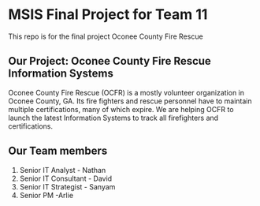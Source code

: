# MSIS Final Project for Team 11
This repo is for the final project Oconee County Fire Rescue

## Our Project: Oconee County Fire Rescue Information Systems
Oconee County Fire Rescue (OCFR) is a mostly volunteer organization in Oconee County, GA. Its fire fighters and rescue personnel have to maintain multiple certifications, many of which expire.
We are helping OCFR to launch the latest Information Systems to track all firefighters and certifications.

## Our Team members
1. Senior IT Analyst - Nathan
2. Senior IT Consultant - David
3. Senior IT Strategist - Sanyam
4. Senior PM -Arlie
